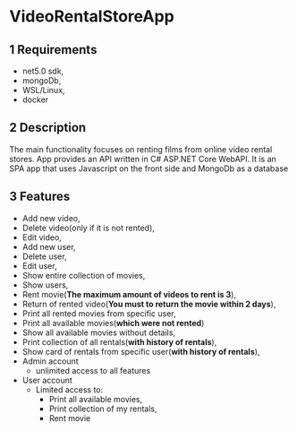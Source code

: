 # VideoRentalStoreApp #

## 1 Requirements 

- net5.0 sdk,
- mongoDb,
- WSL/Linux,
- docker

## 2 Description

The main functionality focuses on renting films from online video rental stores. App provides an API written in C# ASP.NET Core WebAPI. It is an SPA app that uses Javascript on the front side and MongoDb as a database

## 3 Features

- Add new video,
- Delete video(only if it is not rented),
- Edit video,
- Add new user,
- Delete user,
- Edit user,
- Show entire collection of movies,
- Show users,
- Rent movie(<b>The maximum amount of videos to rent is 3</b>),
- Return of rented video(<b>You must to return the movie within 2 days</b>),
- Print all rented movies from specific user,
- Print all available movies(<b>which were not rented</b>)
- Show all available movies without details,
- Print collection of all rentals(<b>with history of rentals</b>),
- Show card of rentals from specific user(<b>with history of rentals</b>),
- Admin account
  - unlimited access to all features
- User account
  - Limited access to:
    - Print all available movies,
    - Print collection of my rentals,
    - Rent movie
  
